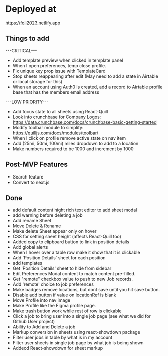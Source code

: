 # Deployed at

https://foli2023.netlify.app

## Things to add

---CRITICAL---

- Add template preview when clicked in template panel
- When I open preferences, temp close profile.
- Fix unique key prop issue with TemplateCard
- Stop sheets reappearing after edit (May need to add a state in Airtable or local storage for this)
- When an account using Auth0 is created, add a record to Airtable profile base that has the members email address

---LOW PRIORITY---

- Add focus state to all sheets using React-Quill
- Look into crunchbase for Company Logos: https://data.crunchbase.com/docs/crunchbase-basic-getting-started
- Modify toolbar module to simplify: https://quilljs.com/docs/modules/toolbar/
- When I click on profile remove active state on nav item
- Add (25mi, 50mi, 100mi) miles dropdown to add to a location
- Make numbers required to be 1000 and increment by 1000

## Post-MVP Features

- Search feature
- Convert to next.js

## Done

- add default content hight rich text editor to add sheet modal
- add warning before deleting a job
- Add rename Sheet
- Move Delete & Rename
- Make delete Sheet appear only on hover
- CSS for setting sheet height (affects React-Quill too)
- Added copy to clipboard button to link in position details
- Add global alerts
- When I hover over a table row make it show that it is clickable
- Add 'Position Details' sheet for each position
- add templates
- Get 'Position Details' sheet to hide from sidebar
- Edit Preferences Modal content to match content pre-filled.
- Get "remote" checkbox value to push to new Job records.
- Add 'remote' choice to job preferences
- Make badges remove locations, but dont save until you hit save button.
- Disable add button if value on locationRef is blank
- Move Profile into nav image
- Make Profile like the Figma profile page.
- Make trash button work while rest of row is clickable
- Click a job to bring user into a single job page (see what we did for Github User project)
- Ability to Add and Delete a job
- Markup conversion in sheets using react-showdown package
- Filter user jobs in table by what is in my account
- Filter user sheets in single job page by what job is being shown
- Addecd React-showdown for sheet markup
